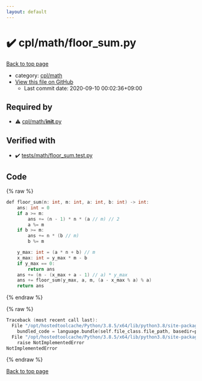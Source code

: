 ```yaml
---
layout: default
---
```


<!-- mathjax config similar to math.stackexchange -->
<script type="text/javascript" async
  src="https://cdnjs.cloudflare.com/ajax/libs/mathjax/2.7.5/MathJax.js?config=TeX-MML-AM_CHTML">
</script>
<script type="text/x-mathjax-config">
  MathJax.Hub.Config({
    TeX: { equationNumbers: { autoNumber: "AMS" }},
    tex2jax: {
      inlineMath: [ ['$','$'] ],
      processEscapes: true
    },
    "HTML-CSS": { matchFontHeight: false },
    displayAlign: "left",
    displayIndent: "2em"
  });
</script>

<script type="text/javascript" src="https://cdnjs.cloudflare.com/ajax/libs/jquery/3.4.1/jquery.min.js"></script>
<script src="https://cdn.jsdelivr.net/npm/jquery-balloon-js@1.1.2/jquery.balloon.min.js" integrity="sha256-ZEYs9VrgAeNuPvs15E39OsyOJaIkXEEt10fzxJ20+2I=" crossorigin="anonymous"></script>
<script type="text/javascript" src="../../../assets/js/copy-button.js"></script>
<link rel="stylesheet" href="../../../assets/css/copy-button.css" />


# :heavy_check_mark: cpl/math/floor_sum.py

<a href="../../../index.html">Back to top page</a>

* category: <a href="../../../index.html#9145fcf955804ae7e9b4d105b4a823e6">cpl/math</a>
* <a href="{{ site.github.repository_url }}/blob/master/cpl/math/floor_sum.py">View this file on GitHub</a>
    - Last commit date: 2020-09-10 00:02:36+09:00




## Required by

* :warning: <a href="__init__.py.html">cpl/math/__init__.py</a>


## Verified with

* :heavy_check_mark: <a href="../../../verify/tests/math/floor_sum.test.py.html">tests/math/floor_sum.test.py</a>


## Code

<a id="unbundled"></a>
{% raw %}
```cpp
def floor_sum(n: int, m: int, a: int, b: int) -> int:
    ans: int = 0
    if a >= m:
        ans += (n - 1) * n * (a // m) // 2
        a %= m
    if b >= m:
        ans += n * (b // m)
        b %= m

    y_max: int = (a * n + b) // m
    x_max: int = y_max * m - b
    if y_max == 0:
        return ans
    ans += (n - (x_max + a - 1) // a) * y_max
    ans += floor_sum(y_max, a, m, (a - x_max % a) % a)
    return ans

```
{% endraw %}

<a id="bundled"></a>
{% raw %}
```cpp
Traceback (most recent call last):
  File "/opt/hostedtoolcache/Python/3.8.5/x64/lib/python3.8/site-packages/onlinejudge_verify/docs.py", line 349, in write_contents
    bundled_code = language.bundle(self.file_class.file_path, basedir=pathlib.Path.cwd())
  File "/opt/hostedtoolcache/Python/3.8.5/x64/lib/python3.8/site-packages/onlinejudge_verify/languages/python.py", line 84, in bundle
    raise NotImplementedError
NotImplementedError

```
{% endraw %}

<a href="../../../index.html">Back to top page</a>

